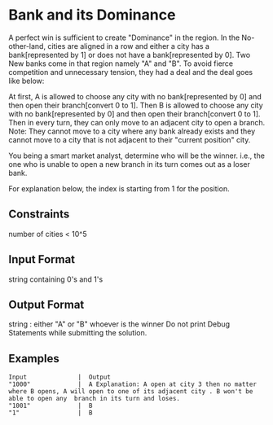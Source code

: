 # Bank and its Dominance
A perfect win is sufficient to create "Dominance" in the region. In the No-other-land, cities are aligned in a row and either a city has a bank[represented by 1] or does not have a bank[represented by 0]. Two New banks come in that region namely "A" and "B". To avoid fierce competition and unnecessary tension, they had a deal and the deal goes like below:

At first, A is allowed to choose any city with no bank[represented by 0] and then open their branch[convert 0 to 1]. Then B is allowed to choose any city with no bank[represented by 0] and then open their branch[convert 0 to 1]. Then in every turn, they can only move to an adjacent city to open a branch. Note: They cannot move to a city where any bank already exists and they cannot move to a city that is not adjacent to their "current position" city.

You being a smart market analyst, determine who will be the winner. i.e., the one who is unable to open a new branch in its turn comes out as a loser bank.

For explanation below, the index is starting from 1 for the position.

## Constraints
number of cities < 10^5

## Input Format
string containing 0's and 1's

## Output Format
string : either "A" or "B" whoever is the winner
Do not print Debug Statements while submitting the solution.

## Examples
```
Input              |  Output
"1000"             |  A Explanation: A open at city 3 then no matter where B opens, A will open to one of its adjacent city . B won't be able to open any  branch in its turn and loses.
"1001"             |  B
"1"                |  B
```
